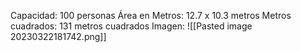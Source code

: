 Capacidad: 100 personas
Área en Metros: 12.7 x 10.3 metros
Metros cuadrados: 131 metros cuadrados
Imagen:
![[Pasted image 20230322181742.png]]
